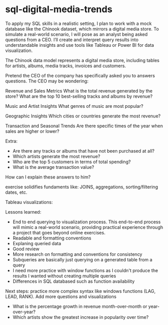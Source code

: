 # sql-digital-media-trends

To apply my SQL skills in a realistic setting, I plan to work with a mock database like the Chinook dataset, which mirrors a digital media store. To simulate a real-world scenario, I will pose as an analyst being asked questions from a CEO. I’ll create and interpret query results into understandable insights and use tools like Tableau or Power BI for data visualization. 


The Chinook data model represents a digital media store, including tables for artists, albums, media tracks, invoices and customers.

Pretend the CEO of the company has specifically asked you to answers questions. The CEO may be wondering:

Revenue and Sales Metrics
What is the total revenue generated by the store?
What are the top 10 best-selling tracks and albums by revenue?

Music and Artist Insights
What genres of music are most popular?


Geographic Insights
Which cities or countries generate the most revenue?

Transaction and Seasonal Trends
Are there specific times of the year when sales are higher or lower?

Extra: 
- Are there any tracks or albums that have not been purchased at all?
- Which artists generate the most revenue?
- Who are the top 5 customers in terms of total spending?
- What is the average transaction value?


How can I explain these answers to him? 

exercise solidifies fundaments like: JOINS, aggregations, sorting/filtering dates, etc.

Tableau visualizations: 

Lessons learned:
- End to end querying to visualization process. This end-to-end process will mimic a real-world scenario, providing practical experience through a project that goes beyond online exercises.
- Readable and formatting conventions
- Explaning queried data 
- Good review
- More research on formatting and conventions for consistency
- Subqueries are basically just querying on a generated table from a query
- I need more practice with window functions as I couldn't produce the results I wanted without creating multiple queries
- Differences in SQL databased such as function availability 

Next steps: practice more complex syntax like windows functions (LAG, LEAD, RANK).
Add more questions and visualizations
- What is the percentage growth in revenue month-over-month or year-over-year?
- Which artists show the greatest increase in popularity over time?